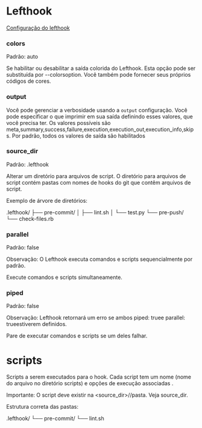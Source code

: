# Lefthook

[Configuração do lefthook](https://github.com/evilmartians/lefthook/blob/master/docs/configuration.md)

### colors

Padrão: auto

Se habilitar ou desabilitar a saída colorida do Lefthook. Esta opção pode ser substituída por --colorsoption. Você também pode fornecer seus próprios códigos de cores.

### output

Você pode gerenciar a verbosidade usando a `output` configuração. Você pode especificar o que imprimir em sua saída definindo esses valores, que você precisa ter. Os valores possíveis são meta,summary,success,failure,execution,execution_out,execution_info,skips. Por padrão, todos os valores de saída são habilitados

### source_dir

Padrão: .lefthook

Alterar um diretório para arquivos de script. O diretório para arquivos de script contém pastas com nomes de hooks do git que contêm arquivos de script.

Exemplo de árvore de diretórios:

.lefthook/
├── pre-commit/
│ ├── lint.sh
│ └── test.py
└── pre-push/
└── check-files.rb

### parallel

Padrão: false

Observação: O Lefthook executa comandos e scripts sequencialmente por padrão.

Execute comandos e scripts simultaneamente.

### piped

Padrão: false

Observação: Lefthook retornará um erro se ambos piped: truee parallel: trueestiverem definidos.

Pare de executar comandos e scripts se um deles falhar.

# scripts

Scripts a serem executados para o hook. Cada script tem um nome (nome do arquivo no diretório scripts) e opções de execução associadas .

Importante: O script deve existir na <source_dir>/<git-hook-name>/pasta. Veja source_dir.

Estrutura correta das pastas:

.lefthook/
└── pre-commit/
└── lint.sh
